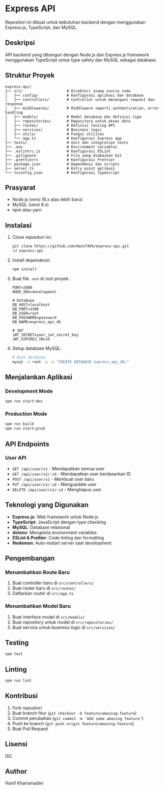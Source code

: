 # Express API

Repositori ini dibuat untuk kebutuhan backend dengan menggunakan Express.js, TypeScript, dan MySQL.

## Deskripsi

API backend yang dibangun dengan Node.js dan Express.js framework menggunakan TypeScript untuk type safety dan MySQL sebagai database.

## Struktur Proyek

```
express-api/
├── src/                    # Direktori utama source code
│   ├── config/             # Konfigurasi aplikasi dan database
│   ├── controllers/        # Controller untuk menangani request dan response
│   ├── middlewares/        # Middleware seperti authentication, error handling
│   ├── models/             # Model database dan definisi tipe
│   ├── repositories/       # Repository untuk akses data
│   ├── routes/             # Definisi routing API
│   ├── services/           # Business logic
│   ├── utils/              # Fungsi utilitas
│   └── app.ts              # Konfigurasi Express app
├── tests/                  # Unit dan integration tests
├── .env                    # Environment variables
├── .eslintrc.js            # Konfigurasi ESLint
├── .gitignore              # File yang diabaikan Git
├── .prettierrc             # Konfigurasi Prettier
├── package.json            # Dependensi dan scripts
├── server.ts               # Entry point aplikasi
└── tsconfig.json           # Konfigurasi TypeScript
```

## Prasyarat

- Node.js (versi 16.x atau lebih baru)
- MySQL (versi 8.x)
- npm atau yarn

## Instalasi

1. Clone repositori ini:
   ```bash
   git clone https://github.com/Hanif404/express-api.git
   cd express-api
   ```

2. Install dependensi:
   ```bash
   npm install
   ```

3. Buat file `.env` di root proyek:
   ```
   PORT=3000
   NODE_ENV=development
   
   # Database
   DB_HOST=localhost
   DB_PORT=3306
   DB_USER=root
   DB_PASSWORD=password
   DB_NAME=express_api_db
   
   # JWT
   JWT_SECRET=your_jwt_secret_key
   JWT_EXPIRES_IN=1d
   ```

4. Setup database MySQL:
   ```bash
   # Buat database
   mysql -u root -p -e "CREATE DATABASE express_api_db;"
   ```

## Menjalankan Aplikasi

### Development Mode

```bash
npm run start:dev
```

### Production Mode

```bash
npm run build
npm run start:prod
```

## API Endpoints

### User API

- `GET /api/user/v1` - Mendapatkan semua user
- `GET /api/user/v1/:id` - Mendapatkan user berdasarkan ID
- `POST /api/user/v1` - Membuat user baru
- `PUT /api/user/v1/:id` - Mengupdate user
- `DELETE /api/user/v1/:id` - Menghapus user

## Teknologi yang Digunakan

- **Express.js**: Web framework untuk Node.js
- **TypeScript**: JavaScript dengan type checking
- **MySQL**: Database relasional
- **dotenv**: Mengelola environment variables
- **ESLint & Prettier**: Code linting dan formatting
- **Nodemon**: Auto-restart server saat development

## Pengembangan

### Menambahkan Route Baru

1. Buat controller baru di `src/controllers/`
2. Buat router baru di `src/routes/`
3. Daftarkan router di `src/app.ts`

### Menambahkan Model Baru

1. Buat interface model di `src/models/`
2. Buat repository untuk model di `src/repositories/`
3. Buat service untuk business logic di `src/services/`

## Testing

```bash
npm test
```

## Linting

```bash
npm run lint
```

## Kontribusi

1. Fork repositori
2. Buat branch fitur (`git checkout -b feature/amazing-feature`)
3. Commit perubahan (`git commit -m 'Add some amazing feature'`)
4. Push ke branch (`git push origin feature/amazing-feature`)
5. Buat Pull Request

## Lisensi

ISC

## Author

Hanif Kharismadini